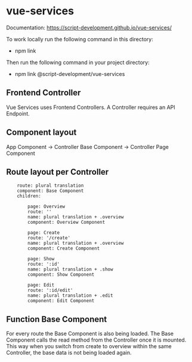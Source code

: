 # vue-services

Documentation: https://script-development.github.io/vue-services/

To work locally run the following command in this directory:

-   npm link

Then run the following command in your project directory:

-   npm link @script-development/vue-services

## Frontend Controller

Vue Services uses Frontend Controllers.
A Controller requires an API Endpoint.

## Component layout

App Component -> Controller Base Component -> Controller Page Component

## Route layout per Controller

        route: plural translation
        component: Base Component
        children:

            page: Overview
            route: ''
            name: plural translation + .overview
            component: Overview Component

            page: Create
            route: '/create'
            name: plural translation + .overview
            component: Create Component

            page: Show
            route: ':id'
            name: plural translation + .show
            component: Show Component

            page: Edit
            route: ':id/edit'
            name: plural translation + .edit
            component: Edit Component

## Function Base Component

For every route the Base Component is also being loaded.
The Base Component calls the read method from the Controller once it is mounted.
This way when you switch from create to overview within the same Controller, the base data is not being loaded again.
